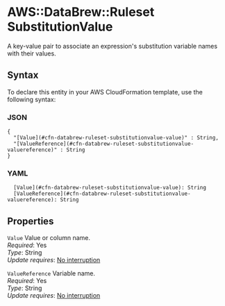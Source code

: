 # AWS::DataBrew::Ruleset SubstitutionValue<a name="aws-properties-databrew-ruleset-substitutionvalue"></a>

A key\-value pair to associate an expression's substitution variable names with their values\.

## Syntax<a name="aws-properties-databrew-ruleset-substitutionvalue-syntax"></a>

To declare this entity in your AWS CloudFormation template, use the following syntax:

### JSON<a name="aws-properties-databrew-ruleset-substitutionvalue-syntax.json"></a>

```
{
  "[Value](#cfn-databrew-ruleset-substitutionvalue-value)" : String,
  "[ValueReference](#cfn-databrew-ruleset-substitutionvalue-valuereference)" : String
}
```

### YAML<a name="aws-properties-databrew-ruleset-substitutionvalue-syntax.yaml"></a>

```
  [Value](#cfn-databrew-ruleset-substitutionvalue-value): String
  [ValueReference](#cfn-databrew-ruleset-substitutionvalue-valuereference): String
```

## Properties<a name="aws-properties-databrew-ruleset-substitutionvalue-properties"></a>

`Value` <a name="cfn-databrew-ruleset-substitutionvalue-value"></a>
Value or column name\.  
_Required_: Yes  
_Type_: String  
_Update requires_: [No interruption](https://docs.aws.amazon.com/AWSCloudFormation/latest/UserGuide/using-cfn-updating-stacks-update-behaviors.html#update-no-interrupt)

`ValueReference` <a name="cfn-databrew-ruleset-substitutionvalue-valuereference"></a>
Variable name\.  
_Required_: Yes  
_Type_: String  
_Update requires_: [No interruption](https://docs.aws.amazon.com/AWSCloudFormation/latest/UserGuide/using-cfn-updating-stacks-update-behaviors.html#update-no-interrupt)
